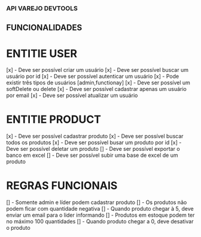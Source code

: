 ### API VAREJO DEVTOOLS

## FUNCIONALIDADES

# ENTITIE USER

[x] - Deve ser possível criar um usuário
[x] - Deve ser possível buscar um usuário por id
[x] - Deve ser possível autenticar um usuário
[x] - Pode existir três tipos de usuários [admin,functionay]
[x] - Deve ser possível um softDelete ou delete
[x] - Deve ser possível cadastrar apenas um usuário por email
[x] - Deve ser possível atualizar um usuário

# ENTITIE PRODUCT

[x] - Deve ser possível cadastrar produto
[x] - Deve ser possível buscar todos os produtos
[x] - Deve ser possível busar um produto por id
[x] - Deve ser possível deletar um produto
[] - Deve ser possível exportar o banco em excel
[] - Deve ser possível subir uma base de excel de um produto

# REGRAS FUNCIONAIS

[] - Somente admin e líder podem cadastrar produto
[] - Os produtos não podem ficar com quantidade negativa
[] - Quando produto chegar à 5, deve enviar um email para o lider informando
[] - Produtos em estoque podem ter no máximo 100 quantidades
[] - Quando produto chegar a 0, deve desativar o produto